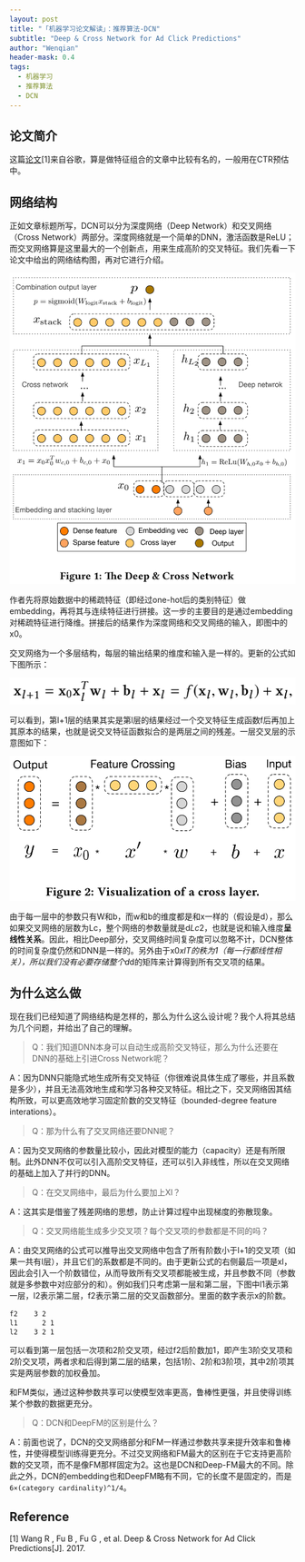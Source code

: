 ```yaml
---
layout: post
title: "「机器学习论文解读」：推荐算法-DCN"
subtitle: "Deep & Cross Network for Ad Click Predictions"
author: "Wenqian"
header-mask: 0.4
tags:
  - 机器学习
  - 推荐算法
  - DCN
---
```


## 论文简介
这篇[论文](https://arxiv.org/pdf/1708.05123.pdf)[1]来自谷歌，算是做特征组合的文章中比较有名的，一般用在CTR预估中。

## 网络结构
正如文章标题所写，DCN可以分为深度网络（Deep Network）和交叉网络（Cross Network）两部分。深度网络就是一个简单的DNN，激活函数是ReLU；而交叉网络算是这里最大的一个创新点，用来生成高阶的交叉特征。我们先看一下论文中给出的网络结构图，再对它进行介绍。

![img](/img/in-post/papers/dcn/network-structure.png)

作者先将原始数据中的稀疏特征（即经过one-hot后的类别特征）做embedding，再将其与连续特征进行拼接。这一步的主要目的是通过embedding对稀疏特征进行降维。拼接后的结果作为深度网络和交叉网络的输入，即图中的x0。

交叉网络为一个多层结构，每层的输出结果的维度和输入是一样的。更新的公式如下图所示：

![img](/img/in-post/papers/dcn/formula1.png)

可以看到，第l+1层的结果其实是第l层的结果经过一个交叉特征生成函数f后再加上其原本的结果，也就是说交叉特征函数拟合的是两层之间的残差。一层交叉层的示意图如下：

![img](/img/in-post/papers/dcn/layer.png)

由于每一层中的参数只有W和b，而w和b的维度都是和x一样的（假设是d），那么如果交叉网络的层数为Lc，整个网络的参数量就是d*Lc*2，也就是说和输入维度**呈线性关系**。因此，相比Deep部分，交叉网络时间复杂度可以忽略不计，DCN整体的时间复杂度仍然和DNN是一样的。另外由于x0*xlT的秩为1（每一行都线性相关），所以我们没有必要存储整个d*d的矩阵来计算得到所有交叉项的结果。

## 为什么这么做
现在我们已经知道了网络结构是怎样的，那么为什么这么设计呢？我个人将其总结为几个问题，并给出了自己的理解。

> Q：我们知道DNN本身可以自动生成高阶交叉特征，那么为什么还要在DNN的基础上引进Cross Network呢？

A：因为DNN只能隐式地生成所有交叉特征（你很难说具体生成了哪些，并且系数是多少），并且无法高效地生成和学习各种交叉特征。相比之下，交叉网络因其结构所致，可以更高效地学习固定阶数的交叉特征（bounded-degree feature interations）。

> Q：那为什么有了交叉网络还要DNN呢？

A：因为交叉网络的参数量比较小，因此对模型的能力（capacity）还是有所限制。此外DNN不仅可以引入高阶交叉特征，还可以引入非线性，所以在交叉网络的基础上加入了并行的DNN。

> Q：在交叉网络中，最后为什么要加上Xl？

A：这其实是借鉴了残差网络的思想，防止计算过程中出现梯度的弥散现象。

> Q：交叉网络能生成多少交叉项？每个交叉项的参数都是不同的吗？

A：由交叉网络的公式可以推导出交叉网络中包含了所有阶数小于l+1的交叉项（如果一共有l层），并且它们的系数都是不同的。由于更新公式的右侧最后一项是xl，因此会引入一个阶数错位，从而导致所有交叉项都能被生成，并且参数不同（参数就是多参数中对应部分的和）。例如我们只考虑第一层和第二层，下图中l1表示第一层，l2表示第二层，f2表示第二层的交叉函数部分。里面的数字表示x的阶数。
```
f2    3 2
l1      2 1
l2    3 2 1
```
可以看到第一层包括一次项和2阶交叉项，经过f2后阶数加1，即产生3阶交叉项和2阶交叉项，两者求和后得到第二层的结果，包括1阶、2阶和3阶项，其中2阶项其实是两层参数的加权叠加。

和FM类似，通过这种参数共享可以使模型效率更高，鲁棒性更强，并且使得训练某个参数的数据更充分。

> Q：DCN和DeepFM的区别是什么？

A：前面也说了，DCN的交叉网络部分和FM一样通过参数共享来提升效率和鲁棒性，并使得模型训练得更充分。不过交叉网络和FM最大的区别在于它支持更高阶数的交叉项，而不是像FM那样固定为2。这也是DCN和Deep-FM最大的不同。除此之外，DCN的embedding也和DeepFM略有不同，它的长度不是固定的，而是 `6×(category cardinality)^1/4`。


## Reference
[1] Wang R , Fu B , Fu G , et al. Deep & Cross Network for Ad Click Predictions[J]. 2017.
